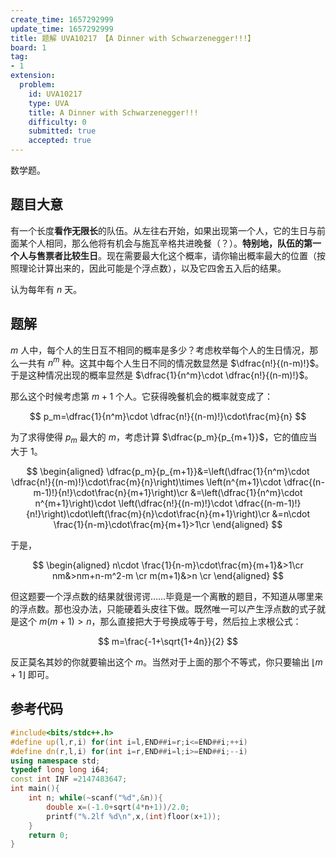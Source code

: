 ```yaml
---
create_time: 1657292999
update_time: 1657292999
title: 题解 UVA10217 【A Dinner with Schwarzenegger!!!】
board: 1
tag:
- 1
extension:
  problem:
    id: UVA10217
    type: UVA
    title: A Dinner with Schwarzenegger!!!
    difficulty: 0
    submitted: true
    accepted: true
---
```


数学题。

## 题目大意

有一个长度**看作无限长**的队伍。从左往右开始，如果出现第一个人，它的生日与前面某个人相同，那么他将有机会与施瓦辛格共进晚餐（？）。**特别地，队伍的第一个人与售票者比较生日**。现在需要最大化这个概率，请你输出概率最大的位置（按照理论计算出来的，因此可能是个浮点数），以及它四舍五入后的结果。

认为每年有 $n$ 天。

## 题解

$m$ 人中，每个人的生日互不相同的概率是多少？考虑枚举每个人的生日情况，那么一共有 $n^m$ 种。这其中每个人生日不同的情况数显然是 $\dfrac{n!}{(n-m)!}$。于是这种情况出现的概率显然是 $\dfrac{1}{n^m}\cdot \dfrac{n!}{(n-m)!}$。

那么这个时候考虑第 $m+1$ 个人。它获得晚餐机会的概率就变成了：

$$
p_m=\dfrac{1}{n^m}\cdot \dfrac{n!}{(n-m)!}\cdot\frac{m}{n}
$$

为了求得使得 $p_m$ 最大的 $m$，考虑计算 $\dfrac{p_m}{p_{m+1}}$，它的值应当大于 $1$。

$$
\begin{aligned}
\dfrac{p_m}{p_{m+1}}&=\left(\dfrac{1}{n^m}\cdot \dfrac{n!}{(n-m)!}\cdot\frac{m}{n}\right)\times \left(n^{m+1}\cdot \dfrac{(n-m-1)!}{n!}\cdot\frac{n}{m+1}\right)\cr
&=\left(\dfrac{1}{n^m}\cdot n^{m+1}\right)\cdot \left(\dfrac{n!}{(n-m)!}\cdot \dfrac{(n-m-1)!}{n!}\right)\cdot\left(\frac{m}{n}\cdot\frac{n}{m+1}\right)\cr
&=n\cdot \frac{1}{n-m}\cdot\frac{m}{m+1}>1\cr
\end{aligned}
$$

于是，

$$
\begin{aligned}
n\cdot \frac{1}{n-m}\cdot\frac{m}{m+1}&>1\cr
nm&>nm+n-m^2-m \cr
m(m+1)&>n \cr
\end{aligned}
$$

但这题要一个浮点数的结果就很谔谔……毕竟是一个离散的题目，不知道从哪里来的浮点数。那也没办法，只能硬着头皮往下做。既然唯一可以产生浮点数的式子就是这个 $m(m+1)>n$，那么直接把大于号换成等于号，然后拉上求根公式：

$$
m=\frac{-1+\sqrt{1+4n}}{2}
$$

反正莫名其妙的你就要输出这个 $m$。当然对于上面的那个不等式，你只要输出 $\lfloor m+1\rfloor$ 即可。

## 参考代码

```cpp
#include<bits/stdc++.h>
#define up(l,r,i) for(int i=l,END##i=r;i<=END##i;++i)
#define dn(r,l,i) for(int i=r,END##i=l;i>=END##i;--i)
using namespace std;
typedef long long i64;
const int INF =2147483647;
int main(){
    int n; while(~scanf("%d",&n)){
        double x=(-1.0+sqrt(4*n+1))/2.0;
        printf("%.2lf %d\n",x,(int)floor(x+1));
    }
    return 0;
}
